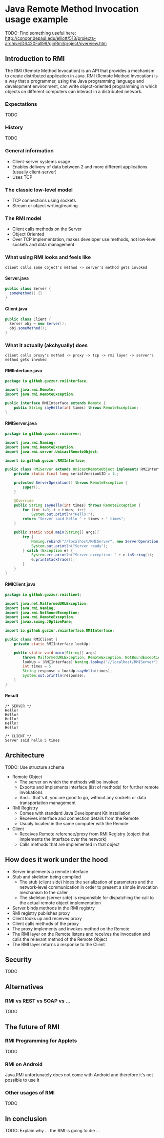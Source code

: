 # Java Remote Method Invocation usage example

TODO: Find something useful here: http://condor.depaul.edu/elliott/513/projects-archive/DS420Fall99/ginRmi/project/overview.htm

## Introduction to RMI
The RMI (Remote Method Invocation) is an API that provides a mechanism to create distributed application in Java.
RMI (Remote Method Invocation) is a way that a programmer, using the Java programming language and development environment, can write object-oriented programming in which objects on different computers can interact in a distributed network.

### Expectations
TODO

### History
TODO

### General information
- Client-server systems usage
- Enables delivery of data between 2 and more different applications (usually client-server)
- Uses TCP

### The classic low-level model
- TCP connections using sockets
- Stream or object writing/reading

### The RMI model
- Client calls methods on the Server
- Object Oriented
- Over TCP implementation, makes developer use methods, not low-level sockets and data management

### What using RMI looks and feels like
`client calls some object's method -> server's method gets invoked`

#### Server.java
```java
public class Server {
  someMethod() {}
}
```
#### Client.java
```java
public class Client {
  Server obj = new Server();
  obj.someMethod();
}
```

### What it actually (akchyually) does
`client calls proxy's method -> proxy -> tcp -> rmi layer -> server's method gets invoked`

#### RMIInterface.java
```java
package io.github.guzzur.rmiinterface;

import java.rmi.Remote;
import java.rmi.RemoteException;

public interface RMIInterface extends Remote {
    public String sayHello(int times) throws RemoteException;
}
```

#### RMIServer.java
```java
package io.github.guzzur.rmiserver;

import java.rmi.Naming;
import java.rmi.RemoteException;
import java.rmi.server.UnicastRemoteObject;

import io.github.guzzur.RMIInterface;

public class RMIServer extends UnicastRemoteObject implements RMIInterface {
    private static final long serialVersionUID = 1L;

    protected ServerOperation() throws RemoteException {
        super();
    }

    @Override
    public String sayHello(int times) throws RemoteException {
    	for (int i=0; i < times; i++)
        	System.out.println("Hello!");
        return "Server said hello " + times + " times";
    }

    public static void main(String[] args){
        try {
            Naming.rebind("//localhost/RMIServer", new ServerOperation());            
            System.out.println("Server ready");
        } catch (Exception e) {
            System.err.println("Server exception: " + e.toString());
            e.printStackTrace();
        }
    }
}
```

#### RMIClient.java
```java
package io.github.guzzur.rmiclient;

import java.net.MalformedURLException;
import java.rmi.Naming;
import java.rmi.NotBoundException;
import java.rmi.RemoteException;
import javax.swing.JOptionPane;

import io.github.guzzur.rmiinterface.RMIInterface;

public class RMIClient {
	private static RMIInterface lookUp;

	public static void main(String[] args) 
		throws MalformedURLException, RemoteException, NotBoundException {
		lookUp = (RMIInterface) Naming.lookup("//localhost/RMIServer");
		int times = 5
		String response = lookUp.sayHello(times);
		System.out.println(response);
	}
}
```

#### Result
```
/* SERVER */
Hello!
Hello!
Hello!
Hello!
Hello!

/* CLIENT */
Server said hello 5 times
```

## Architecture
TODO: Use structure schema
- Remote Object
  - The server on which the methods will be invoked
  - Exports and implements interface (list of methods) for further remote invokations
  - And... that's it, you are good to go, without any sockets or data transportation management
- RMI Registry
  - Comes with standard Java Development Kit installation
  - Receives interface and connection details from the Remote
  - Usualy located in the same computer with the Remote
- Client
  - Receives Remote reference/proxy from RMI Registry (object that implements the interface over the
  network)
  - Calls methods that are implemented in that object

## How does it work under the hood
- Server implements a remote interface
- Stub and skeleton being compiled
  - The stub (client side) hides the serialization of parameters and the network-level communication
  in order to present a simple invocation mechanism to the caller
  - The skeleton (server side) is responsible for dispatching the call to the actual remote object
  implementation
- Server binds methods in the RMI registry
- RMI registry publishes proxy
- Client looks up and receives proxy
- Client calls methods of the proxy
- The proxy implements and invokes method on the Remote
- The RMI layer on the Remote listens and receives the invocation and calls the relevant method of
the Remote Object 
- The RMI layer returns a response to the Client

## Security
TODO

## Alternatives
### RMI vs REST vs SOAP vs ...
TODO

## The future of RMI
### RMI Programming for Applets
TODO
### RMI on Android
Java.RMI unfortunately does not come with Android and therefore it's not possible to use it
### Other usages of RMI
TODO
## In conclusion
TODO: Explain why ... the RMI is going to die ...
 
